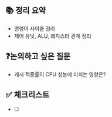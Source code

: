 ## 📚 정리 요약
- 명령어 사이클 정리
- 제어 유닛, ALU, 레지스터 관계 정리

## ❓논의하고 싶은 질문
- 캐시 적중률이 CPU 성능에 미치는 영향은?

## ✅ 체크리스트
- [ ]